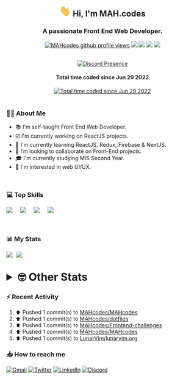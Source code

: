<h2 align="center"><img src="./Hi.gif" width="30px" height="30px"> Hi, I'm MAH.codes</h2>

<h3 align="center">A passionate Front End Web Developer.</h3>

<div align="center">
  <a href="#"><img src="https://komarev.com/ghpvc/?username=MAHcodes&style=for-the-badge&color=FBA733" alt="MAHcodes github profile views" /></a>
  <a href="https://www.linux.org"><img src="https://img.shields.io/badge/OS-Linux-e06c75?style=for-the-badge&logo=linux" /></a>
	<a href="https://archlinux.org"><img src="https://img.shields.io/badge/DISTRO-Arch-56b6c2?style=for-the-badge&logo=arch-linux" /></a>
	<a href="https://dwm.suckless.org"><img src="https://img.shields.io/badge/WM-DWM-005577?style=for-the-badge&logo=dwm" /></a>
	<a href="https://neovim.io"><img src="https://img.shields.io/badge/IDE-Neovim-98c379?style=for-the-badge&logo=neovim" /></a>
</div>

<br>

<div align="center">

[![Discord Presence](https://lanyard.cnrad.dev/api/404595695195258880?bg=1E1E2E&theme=dark)](https://discord.com/users/404595695195258880)

<h4>Total time coded since Jun 29 2022</h4>
<a href="https://wakatime.com/@44eeab2c-51f5-4574-a918-82e5b17d9c49"><img src="https://wakatime.com/badge/user/44eeab2c-51f5-4574-a918-82e5b17d9c49.svg?style=for-the-badge" alt="Total time coded since Jun 29 2022" /></a></div>
<br>

### :man_technologist: About Me

- :books: I'm self-taught Front End Web Developer.
- :ballot_box_with_check: I'm currently working on ReactJS projects.
- :dart: I'm currently learning ReactJS, Redux, Firebase & NextJS.
- :eyes: I’m looking to collaborate on Front-End projects.
- :mortar_board: I'm currently studying MIS Second Year.
- :art: I'm interested in web UI/UX.

<br>

### :computer: Top Skills

<div style="display:flex;">
<img width ='36px' src ='https://raw.githubusercontent.com/rahulbanerjee26/githubAboutMeGenerator/main/icons/html.svg' />
<img width ='36px' src ='https://raw.githubusercontent.com/rahulbanerjee26/githubAboutMeGenerator/main/icons/css.svg' />
<img width ='36px' src ='https://raw.githubusercontent.com/rahulbanerjee26/githubAboutMeGenerator/main/icons/javascript.svg' />
<img width ='36px' src ='https://raw.githubusercontent.com/rahulbanerjee26/githubAboutMeGenerator/main/icons/reactjs.svg' />
</div>

<br>
<br>

### :bar_chart: My Stats

<img src="https://github-readme-stats.vercel.app/api?username=MAHcodes&show_icons=true&locale=en" width="49%" /><span style="display:inline-block;width:2%"></span><img src="https://github-readme-streak-stats.herokuapp.com/?user=MAHcodes&" width="49%" />

<br>

<details>
<summary style="font-size: 1.75rem; font-weight: bold;"><strong style="font-size: 1.75rem; font-weight: bold;"> 🤓 Other Stats </strong></summary>
<br>

<!--START_SECTION:waka-->
![Lines of code](https://img.shields.io/badge/From%20Hello%20World%20I%27ve%20Written-249%20Thousand%20lines%20of%20code-blue)

**🐱 My GitHub Data** 

> 🏆 1,179 Contributions in the Year 2022
 > 
> 📦 343.2 kB Used in GitHub's Storage 
 > 
> 💼 Opted to Hire
 > 
> 📜 25 Public Repositories 
 > 
> 🔑 7 Private Repositories  
 > 
**I'm a Night 🦉** 

```text
🌞 Morning    151 commits    ███░░░░░░░░░░░░░░░░░░░░░░   14.39% 
🌆 Daytime    263 commits    ██████░░░░░░░░░░░░░░░░░░░   25.07% 
🌃 Evening    411 commits    █████████░░░░░░░░░░░░░░░░   39.18% 
🌙 Night      224 commits    █████░░░░░░░░░░░░░░░░░░░░   21.35%

```
📅 **I'm Most Productive on Monday** 

```text
Monday       178 commits    ████░░░░░░░░░░░░░░░░░░░░░   16.97% 
Tuesday      155 commits    ███░░░░░░░░░░░░░░░░░░░░░░   14.78% 
Wednesday    129 commits    ███░░░░░░░░░░░░░░░░░░░░░░   12.3% 
Thursday     129 commits    ███░░░░░░░░░░░░░░░░░░░░░░   12.3% 
Friday       109 commits    ██░░░░░░░░░░░░░░░░░░░░░░░   10.39% 
Saturday     172 commits    ████░░░░░░░░░░░░░░░░░░░░░   16.4% 
Sunday       177 commits    ████░░░░░░░░░░░░░░░░░░░░░   16.87%

```


📊 **This Week I Spent My Time On** 

```text
⌚︎ Time Zone: Asia/Beirut

💬 Programming Languages: 
Lua                      3 hrs 8 mins        ██████░░░░░░░░░░░░░░░░░░░   25.12% 
TypeScript               2 hrs 50 mins       █████░░░░░░░░░░░░░░░░░░░░   22.78% 
JavaScript               2 hrs 46 mins       █████░░░░░░░░░░░░░░░░░░░░   22.2% 
Markdown                 1 hr 32 mins        ███░░░░░░░░░░░░░░░░░░░░░░   12.4% 
JSON                     23 mins             ░░░░░░░░░░░░░░░░░░░░░░░░░   3.13%

🔥 Editors: 
Neovim                   12 hrs 29 mins      █████████████████████████   100.0%

🐱‍💻 Projects: 
dotfiles                 4 hrs 7 mins        ████████░░░░░░░░░░░░░░░░░   33.08% 
canadiansouq.com         2 hrs 50 mins       █████░░░░░░░░░░░░░░░░░░░░   22.76% 
portfolio                2 hrs 40 mins       █████░░░░░░░░░░░░░░░░░░░░   21.44% 
Unknown Project          1 hr 26 mins        ███░░░░░░░░░░░░░░░░░░░░░░   11.57% 
plan                     44 mins             █░░░░░░░░░░░░░░░░░░░░░░░░   5.89%

💻 Operating System: 
Linux                    12 hrs 29 mins      █████████████████████████   100.0%

```

**I Mostly Code in JavaScript** 

```text
JavaScript               15 repos            ██████████████░░░░░░░░░░░   55.56% 
Python                   3 repos             ██░░░░░░░░░░░░░░░░░░░░░░░   11.11% 
HTML                     2 repos             █░░░░░░░░░░░░░░░░░░░░░░░░   7.41% 
TypeScript               2 repos             █░░░░░░░░░░░░░░░░░░░░░░░░   7.41% 
PHP                      1 repo              █░░░░░░░░░░░░░░░░░░░░░░░░   3.7%

```



 Last Updated on 22/12/2022 18:40:55 UTC
<!--END_SECTION:waka-->

</details>

### :zap: Recent Activity

<!--RECENT_ACTIVITY:start-->
1. ⬆️ Pushed 1 commit(s) to [MAHcodes/MAHcodes](https://github.com/MAHcodes/MAHcodes)
2. ⬆️ Pushed 1 commit(s) to [MAHcodes/dotfiles](https://github.com/MAHcodes/dotfiles)
3. ⬆️ Pushed 1 commit(s) to [MAHcodes/Frontend-challenges](https://github.com/MAHcodes/Frontend-challenges)
4. ⬆️ Pushed 1 commit(s) to [MAHcodes/MAHcodes](https://github.com/MAHcodes/MAHcodes)
5. ⬆️ Pushed 1 commit(s) to [LunarVim/lunarvim.org](https://github.com/LunarVim/lunarvim.org)
<!--RECENT_ACTIVITY:end-->

### :inbox_tray: How to reach me

[![Gmail](https://img.shields.io/badge/Gmail-D14836?style=for-the-badge&logo=gmail&logoColor=white)](mailto:mahdotcodes@gmail.com)
[![Twitter](https://img.shields.io/badge/Twitter-1DA1F2?style=for-the-badge&logo=twitter&logoColor=white)](https://twitter.com/MAHcodes)
[![LinkedIn](https://img.shields.io/badge/LinkedIn-0077B5?style=for-the-badge&logo=linkedin&logoColor=white)](https://www.linkedin.com/in/mah-codes-66b0671b7/)
[![Discord](https://img.shields.io/badge/Discord-7289DA?style=for-the-badge&logo=discord&logoColor=white)](https://discord.com/users/404595695195258880)
